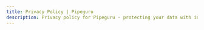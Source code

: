 ```yaml
---
title: Privacy Policy | Pipeguru
description: Privacy policy for Pipeguru - protecting your data with industry-leading security and GDPR compliance.
---
```


<div name="termly-embed" data-id="8e73b71f-0dff-46c4-a312-a7a418937749"></div>